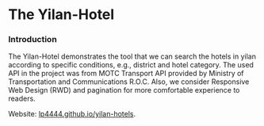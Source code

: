 # The Yilan-Hotel

### Introduction

The Yilan-Hotel demonstrates the tool that we can search the hotels in yilan according to specific conditions, e.g., district and hotel category. The used API in the project was from MOTC Transport API provided by Ministry of Transportation and Communications R.O.C. Also, we consider Responsive Web Design (RWD) and pagination for more comfortable experience to readers.

Website: [lp4444.github.io/yilan-hotels](lp4444.github.io/yilan-hotels).
